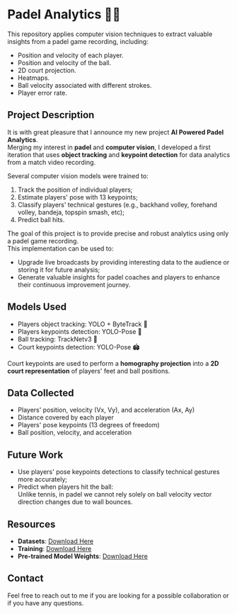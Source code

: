 # Padel Analytics 🤖🎾

This repository applies computer vision techniques to extract valuable insights from a padel game recording, including:
- Position and velocity of each player.
- Position and velocity of the ball.
- 2D court projection.
- Heatmaps.
- Ball velocity associated with different strokes.
- Player error rate.

## Project Description

It is with great pleasure that I announce my new project **AI Powered Padel Analytics**.  
Merging my interest in **padel** and **computer vision**, I developed a first iteration that uses **object tracking** and **keypoint detection** for data analytics from a match video recording.

Several computer vision models were trained to:
1. Track the position of individual players;
2. Estimate players' pose with 13 keypoints;
3. Classify players' technical gestures (e.g., backhand volley, forehand volley, bandeja, topspin smash, etc);
4. Predict ball hits.

The goal of this project is to provide precise and robust analytics using only a padel game recording.  
This implementation can be used to:
- Upgrade live broadcasts by providing interesting data to the audience or storing it for future analysis;
- Generate valuable insights for padel coaches and players to enhance their continuous improvement journey.

## Models Used

- Players object tracking: YOLO + ByteTrack 🏃
- Players keypoints detection: YOLO-Pose 🏃
- Ball tracking: TrackNetv3 🥎
- Court keypoints detection: YOLO-Pose 🏟

Court keypoints are used to perform a **homography projection** into a **2D court representation** of players' feet and ball positions.

## Data Collected

- Players' position, velocity (Vx, Vy), and acceleration (Ax, Ay)
- Distance covered by each player
- Players' pose keypoints (13 degrees of freedom)
- Ball position, velocity, and acceleration

## Future Work

- Use players' pose keypoints detections to classify technical gestures more accurately;
- Predict when players hit the ball:  
  Unlike tennis, in padel we cannot rely solely on ball velocity vector direction changes due to wall bounces.

## Resources

- **Datasets**: [Download Here](https://drive.google.com/drive/folders/1gmmYLORGo_OKdc5_W_vq3L5U29TY0JjD?usp=drive_link)
- **Training**: [Download Here](https://drive.google.com/drive/folders/1XRiOEG7ok5TJ0-2knlAVg5I57Y5RZnTy?usp=drive_link)
- **Pre-trained Model Weights**: [Download Here](https://drive.google.com/drive/folders/1ylOTG9M81RdT9LbS51_TevcTOtIhKuS6?usp=sharing)

## Contact

Feel free to reach out to me if you are looking for a possible collaboration or if you have any questions.
